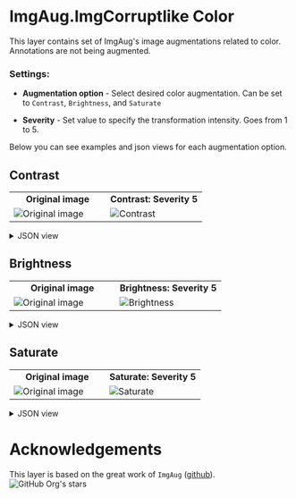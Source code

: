 # ImgAug.ImgCorruptlike Color

This layer contains set of ImgAug's image augmentations related to color. Annotations are not being augmented.

### Settings:

- **Augmentation option** - Select desired color augmentation. Can be set to `Contrast`, `Brightness`, and `Saturate`

- **Severity** - Set value to specify the transformation intensity. Goes from 1 to 5.

Below you can see examples and json views for each augmentation option.

## Contrast

<table>
<tr>
<td style="text-align:center; width:50%"><strong>Original image</strong></td>
<td style="text-align:center; width:50%"><strong>Contrast: Severity 5</strong></td>
</tr>
<tr>
<td> <img src="https://github.com/supervisely-ecosystem/data-nodes/assets/115161827/894e0c45-44c9-4c67-9d9f-11cd5654fc90" alt="Original image" /> </td>
<td> <img src="https://github.com/supervisely-ecosystem/data-nodes/assets/115161827/6283435f-d610-4c44-af7c-0326f4b8d027" alt="Contrast" /> </td>
</tr>
</table>

<details>
  <summary>JSON view</summary>
<pre>
{
    "action": "iaa_imgcorruptlike_color",
    "src": [
        "$images_project_1"
    ],
    "dst": "$iaa_imgcorruptlike_color_8",
    "settings": {
        "option": "contrast",
        "severity": 5
    }
}
</pre>
</details>

## Brightness
<table>
<tr>
<td style="text-align:center; width:50%"><strong>Original image</strong></td>
<td style="text-align:center; width:50%"><strong>Brightness: Severity 5</strong></td>
</tr>
<tr>
<td> <img src="https://github.com/supervisely-ecosystem/data-nodes/assets/115161827/894e0c45-44c9-4c67-9d9f-11cd5654fc90" alt="Original image" /> </td>
<td> <img src="https://github.com/supervisely-ecosystem/data-nodes/assets/115161827/8773dde8-ebcd-43e2-986b-5764d2921044" alt="Brightness" /> </td>
</tr>
</table>


<details>
  <summary>JSON view</summary>
<pre>
{
    "action": "iaa_imgcorruptlike_color",
    "src": [
        "$images_project_1"
    ],
    "dst": "$iaa_imgcorruptlike_color_8",
    "settings": {
        "option": "brightness",
        "severity": 5
    }
}
</pre>
</details>

## Saturate
<table>
<tr>
<td style="text-align:center; width:50%"><strong>Original image</strong></td>
<td style="text-align:center; width:50%"><strong>Saturate: Severity 5</strong></td>
</tr>
<tr>
<td> <img src="https://github.com/supervisely-ecosystem/data-nodes/assets/115161827/894e0c45-44c9-4c67-9d9f-11cd5654fc90" alt="Original image" /> </td>
<td> <img src="https://github.com/supervisely-ecosystem/data-nodes/assets/115161827/bb70d2db-5830-41b2-b00d-b965db26e603" alt="Saturate" /> </td>
</tr>
</table>

<details>
  <summary>JSON view</summary>
<pre>
{
    "action": "iaa_imgcorruptlike_color",
    "src": [
        "$images_project_1"
    ],
    "dst": "$iaa_imgcorruptlike_color_8",
    "settings": {
        "option": "saturate",
        "severity": 5
    }
}
</pre>
</details>

# Acknowledgements

This layer is based on the great work of `ImgAug` ([github](https://github.com/aleju/imgaug)). ![GitHub Org's stars](https://img.shields.io/github/stars/aleju/imgaug?style=social)
